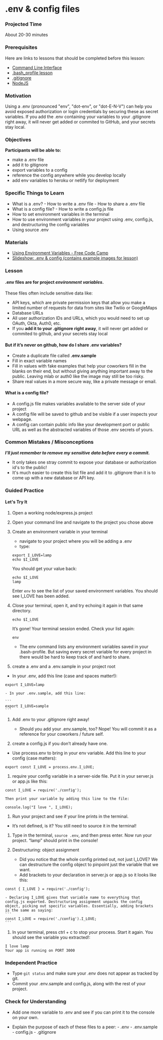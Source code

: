 # .env & config files

### Projected Time

About 20-30 minutes

### Prerequisites

Here are links to lessons that should be completed before this lesson:

- [Command Line Interface](/dev-tools/command-line-interface.md)
- [.bash_profile lesson](/dev-tools/dot-profile.md)
- [.gitignore ](/git-version-control/gitignore.md)
- [NodeJS ](/node-js)

### Motivation

Using a .env (pronounced "env", "dot-env", or "dot-E-N-V") can help you avoid exposed authorization or login credentials by securing these as secret variables. If you add the .env containing your variables to your .gitignore right away, it will never get added or commited to GitHub, and your secrets stay local.

### Objectives

**Participants will be able to:**

- make a .env file
- add it to gitignore
- export variables to a config
- reference the config anywhere while you develop locally
- add env variables to heroku or netlify for deployment

### Specific Things to Learn

- What is a .env? - How to write a .env file - How to share a .env file
- What is a config file? - How to write a config.js file
- How to set environment variables in the terminal
- How to use environment variables in your project using .env, config.js, and destructuring the config variables
- Using source .env

### Materials

- [Using Environment Variables - Free Code Camp](https://medium.freecodecamp.org/heres-how-you-can-actually-use-node-environment-variables-8fdf98f53a0a)
- [Slideshow: .env & config (contains example images for lesson) ](https://docs.google.com/presentation/d/1SZAzZBRiwmQyVnxGR8d1pfEaG265Z9mU2EFqUizqHUQ/edit#slide=id.p)

### Lesson

#### .env files are for project _environment variables_.

These files often include sensitive data like:

- API keys, which are private permission keys that allow you make a limited number of requests for data from sites like Twilio or GoogleMaps
- Database URLs
- All user authorization IDs and URLs, which you would need to set up OAuth, Okta, Auth0, etc.
- If you **add it to your .gitignore right away**, it will never get added or commited to github, and your secrets stay local

#### But if it’s never on github, how do I share .env variables?

- Create a duplicate file called **.env.sample**
- Fill in exact variable names
- Fill in values with fake examples that help your coworkers fill in the blanks on their end, but without giving anything important away to the public. Leaving mlab or auth0 like the image may still be too risky.
- Share real values in a more secure way, like a private message or email.

#### What is a config file?

- A config.js file makes variables available to the server side of your project
- A config file will be saved to github and be visible if a user inspects your webpage.
- A config can contain public info like your development port or public URL as well as the abstracted variables of those .env secrets of yours.

### Common Mistakes / Misconceptions

**_I'll just remember to remove my sensitive data before every a commit._**

- It only takes one stray commit to expose your database or authorization id's to the public!
- It's much easier to create this list file and add it to .gitignore than it is to come up with a new database or API key.

### Guided Practice

#### Let's Try It

1. Open a working node/express.js project
1. Open your command line and navigate to the project you chose above

1. Create an environment variable in your terminal

   - navigate to your project where you will be adding a .env
   - type:

   ```
   export I_LOVE=lamp
   echo $I_LOVE
   ```

   You should get your value back:

   ```
   echo $I_LOVE
   lamp
   ```

   Enter `env` to see the list of your saved environment variables. You should see I_LOVE has been added.

1. Close your terminal, open it, and try echoing it again in that same directory.

   ```
   echo $I_LOVE
   ```

   It’s gone! Your terminal session ended. Check your list again:

   ```
   env
   ```

   - The env command lists any environment variables saved in your .bash-profile. But saving every secret variable for every project in there would be hard to keep track of and hard to share.

1. create a .env and a .env.sample in your project root

- In your .env, add this line (case and spaces matter!):

```
export I_LOVE=lamp
```

    - In your .env.sample, add this line:

    ```
    export I_LOVE=sample
    ```

1. Add .env to your .gitignore right away!

   - Should you add your .env.sample, too? Nope! You will commit it as a reference for your coworkers / future self.

1. create a config.js if you don’t already have one.

- Use process.env to bring in your env variable. Add this line to your config (case matters):

```
export const I_LOVE = process.env.I_LOVE;
```

1. require your config variable in a server-side file. Put it in your server.js or app.js like this:

```
const I_LOVE = require('./config');
```

    Then print your variable by adding this line to the file:

```
console.log("I love ", I_LOVE);
```

1. Run your project and see if your line prints in the terminal.

- It’s not defined, is it? You still need to source it in the terminal!

1. Type in the terminal, `source .env`, and then press enter. Now run your project. “lamp” should print in the console!

1. Destructuring: object assignment
   - Did you notice that the whole config printed out, not just I_LOVE? We can destructure the config object to pinpoint just the variable that we want.
   - Add brackets to your declaration in server.js or app.js so it looks like this:

```
const { I_LOVE } = require('./config');
```

    - Declaring I_LOVE gives that variable name to everything that config.js exported. Destructuring assignment unpacks the config object, picking out specific variables. Essentially, adding brackets is the same as saying:
    ```
    const I_LOVE = require('./config').I_LOVE;
    ```

1. In your terminal, press ctrl + c to stop your process. Start it again. You should see the variable you extracted!:

```
I love lamp
Your app is running on PORT 3000
```

### Independent Practice

- Type `git status` and make sure your .env does not appear as tracked by git.
- Commit your .env.sample and config.js, along with the rest of your project.

### Check for Understanding

- Add one more variable to .env and see if you can print it to the console on your own.

- Explain the purpose of each of these files to a peer: - .env - .env.sample - config.js - .gitignore
